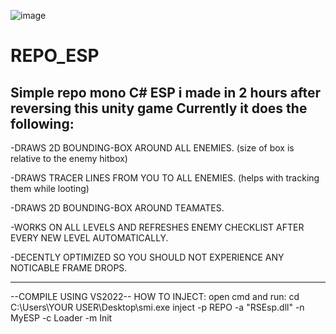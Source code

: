 ![image](https://github.com/user-attachments/assets/273a4e14-2d20-4949-a5d1-4036d93c9166)

# REPO_ESP
Simple repo mono C# ESP i made in 2 hours after reversing this unity game
Currently it does the following:
----------------------------------------------------------------------------------------------
-DRAWS 2D BOUNDING-BOX AROUND ALL ENEMIES. (size of box is relative to the enemy hitbox)

-DRAWS TRACER LINES FROM YOU TO ALL ENEMIES. (helps with tracking them while looting)

-DRAWS 2D BOUNDING-BOX AROUND TEAMATES.

-WORKS ON ALL LEVELS AND REFRESHES ENEMY CHECKLIST AFTER EVERY NEW LEVEL AUTOMATICALLY.

-DECENTLY OPTIMIZED SO YOU SHOULD NOT EXPERIENCE ANY NOTICABLE FRAME DROPS.

----------------------------------------------------------------------------------------------
--COMPILE USING VS2022--
HOW TO INJECT:
open cmd and run:
cd C:\Users\YOUR USER\Desktop\smi.exe inject -p REPO -a "RSEsp.dll" -n MyESP -c Loader -m Init
